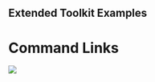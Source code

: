 ## Extended Toolkit Examples

# Command Links

![](https://github.com/Wagnerp/Krypton-Toolkit-Suite-Extended-NET-5.470/blob/master/Assets/Examples/CommandLinks.png)